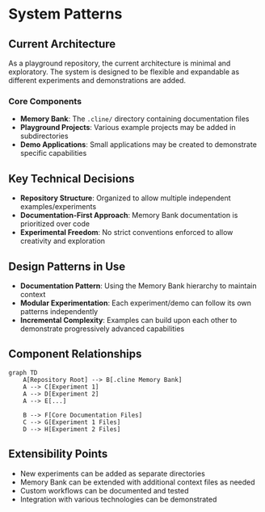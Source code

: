 # System Patterns

## Current Architecture
As a playground repository, the current architecture is minimal and exploratory. The system is designed to be flexible and expandable as different experiments and demonstrations are added.

### Core Components
- **Memory Bank**: The `.cline/` directory containing documentation files
- **Playground Projects**: Various example projects may be added in subdirectories
- **Demo Applications**: Small applications may be created to demonstrate specific capabilities

## Key Technical Decisions
- **Repository Structure**: Organized to allow multiple independent examples/experiments
- **Documentation-First Approach**: Memory Bank documentation is prioritized over code
- **Experimental Freedom**: No strict conventions enforced to allow creativity and exploration

## Design Patterns in Use
- **Documentation Pattern**: Using the Memory Bank hierarchy to maintain context
- **Modular Experimentation**: Each experiment/demo can follow its own patterns independently
- **Incremental Complexity**: Examples can build upon each other to demonstrate progressively advanced capabilities

## Component Relationships
```mermaid
graph TD
    A[Repository Root] --> B[.cline Memory Bank]
    A --> C[Experiment 1]
    A --> D[Experiment 2]
    A --> E[...]

    B --> F[Core Documentation Files]
    C --> G[Experiment 1 Files]
    D --> H[Experiment 2 Files]
```

## Extensibility Points
- New experiments can be added as separate directories
- Memory Bank can be extended with additional context files as needed
- Custom workflows can be documented and tested
- Integration with various technologies can be demonstrated
